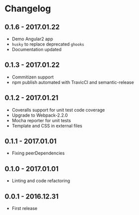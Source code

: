 # Changelog

## 0.1.6 - 2017.01.22

*   Demo Angular2 app
*   `husky` to replace deprecated `ghooks`
*   Documentation updated

## 0.1.3 - 2017.01.22

*   Commitizen support
*   npm publish automated with TravicCI and semantic-release

## 0.1.2 - 2017.01.21

*   Coveralls support for unit test code coverage
*   Upgrade to Webpack-2.2.0
*   Mocha reporter for unit tests
*   Template and CSS in external files

## 0.1.1 - 2017.01.01

*   Fixing peerDependencies

## 0.1.0 - 2017.01.01

*   Linting and code refactoring

## 0.0.1 - 2016.12.31

*   First release
